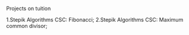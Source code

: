 Projects on tuition

1.Stepik Algorithms CSC: Fibonacci;
2.Stepik Algorithms CSC: Maximum common divisor;